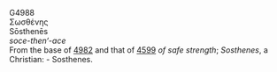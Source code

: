 G4988  
Σωσθένης  
Sōsthenēs  
*soce-then‘-ace*  
From the base of [4982](g4982) and that of [4599](g4599) *of* *safe*
*strength*; *Sosthenes*, a Christian: - Sosthenes.  
